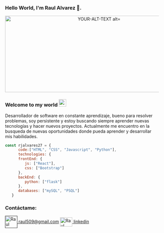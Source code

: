 ### Hello World, I'm Raul Alvarez 👋.


<div id="header" align="center">
<picture class="w-25">
<source media="(prefers-color-scheme: light) alt="bootstrap" width="600" height="250"" srcset="https://github.com/rjalvarez27/rjalvarez27/assets/122297344/d68ae2a4-ba84-4bab-8dca-a62edf4bdf27">
<img alt="YOUR-ALT-TEXT alt="bootstrap" width="600" height="250" " src="https://github.com/rjalvarez27/rjalvarez27/assets/122297344/d68ae2a4-ba84-4bab-8dca-a62edf4bdf27">
</picture>
</div>       

### Welcome to my world <img src="https://github.com/TheDudeThatCode/TheDudeThatCode/blob/master/Assets/Earth.gif" width="24px"> 

<span class="text-justify"> Desarrollador de software en constante aprendizaje, bueno para resolver problemas, soy persistente y estoy buscando siempre aprender nuevas tecnologías y hacer nuevos proyectos. Actualmente me encuentro en la busqueda de nuevas oportunidades donde pueda aprender y desarrollar mis habilidades.</span>

```js
const rjalvares27 = {
      code:["HTML", "CSS", "Javascript", "Python"],
      technologies: {
      frontEnd: {
         js: ["React"],
         css: ["Bootstrap"]
      },
      backEnd: {
         python: ["flask"]
      },
      databases: ["mySQL", "PSQL"]
   }
```
<h3 align="left">Contáctame:</h3>
<p align="left">
<a href="" target="blank"><img align="center" src="https://github.com/rjalvarez27/rjalvarez27/assets/122297344/b8bf507f-566c-4251-a509-1bd5cad5a796" alt="Raul Alvarez" height="40" width="40" /> raul509@gmail.com</a> 
<a href="https://www.linkedin.com/in/raul-alvarez-497543144/" target="blank"><img align="center" src="https://raw.githubusercontent.com/rahuldkjain/github-profile-readme-generator/master/src/images/icons/Social/linked-in-alt.svg" alt="Raul Alvarez" height="30" width="40" /> linkedin </a> 
</p>
      
      
      
  
      
